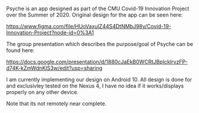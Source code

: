 Psyche is an app designed as part of the CMU Covid-19 Innovation Project over the Summer of 2020. Original design for the app can be seen here:

https://www.figma.com/file/HUoVaxuIZ44S4DtNMbJ98y/Covid-19-Innovation-Project?node-id=0%3A1

The group presentation which describes the purpose/goal of Psyche can be found here:

https://docs.google.com/presentation/d/1880cJaEkB0WCRtJBpIcklryzFP-d74K-kZmWdnKlS3w/edit?usp=sharing

I am currently implementing our design on Android 10. All design is done for and exclusivley tested on the Nexus 4, I have no idea if it works/displays properly on any other device.

Note that its not remotely near complete.
